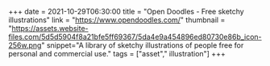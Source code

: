 +++
date = 2021-10-29T06:30:00
title = "Open Doodles - Free sketchy illustrations"
link = "https://www.opendoodles.com/"
thumbnail = "https://assets.website-files.com/5d5d5904f8a21bfe5ff69367/5da4e9a454896ed80730e86b_icon-256w.png"
snippet="A library of sketchy illustrations of people free for personal and commercial use."
tags = ["asset"," illustration"]
+++
